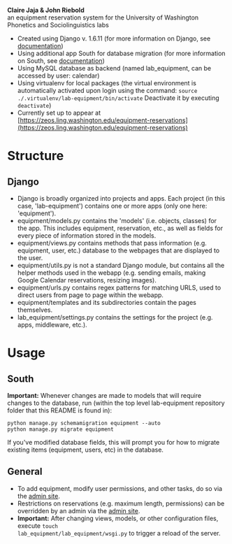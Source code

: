 <b>Claire Jaja & John Riebold</b><br />
an equipment reservation system for the University of Washington Phonetics and Sociolinguistics labs

* Created using Django v. 1.6.11 (for more information on Django, see [documentation](https://docs.djangoproject.com/en/1.6/))
* Using additional app South for database migration (for more information on South, see [documentation](http://south.readthedocs.org/en/latest/index.html))
* Using MySQL database as backend (named lab_equipment, can be accessed by user: calendar)
* Using virtualenv for local packages (the virtual environment is automatically activated upon login using the command: <code>source ./.virtualenv/lab-equipment/bin/activate</code> Deactivate it by executing <code>deactivate</code>)
* Currently set up to appear at [https://zeos.ling.washington.edu/equipment-reservations](https://zeos.ling.washington.edu/equipment-reservations)

# Structure
## Django
* Django is broadly organized into projects and apps. Each project (in this case, 'lab-equipment') contains one or more apps (only one here: 'equipment').
* equipment/models.py contains the 'models' (i.e. objects, classes) for the app. This includes equipment, reservation, etc., as well as fields for every piece of information stored in the models.
* equipment/views.py contains methods that pass information (e.g. equipment, user, etc.) database to the webpages that are displayed to the user.
* equipment/utils.py is not a standard Django module, but contains all the helper methods used in the webapp (e.g. sending emails, making Google Calendar reservations, resizing images).
* equipment/urls.py contains regex patterns for matching URLS, used to direct users from page to page within the webapp.
* equipment/templates and its subdirectories contain the pages themselves.
* lab_equipment/settings.py contains the settings for the project (e.g. apps, middleware, etc.).

# Usage
## South
<b>Important:</b> Whenever changes are made to models that will require changes to the database, run (within the top level lab-equipment repository folder that this README is found in):
    
    python manage.py schemamigration equipment --auto
    python manage.py migrate equipment
    
If you've modified database fields, this will prompt you for how to migrate existing items (equipment, users, etc) in the database.

## General
* To add equipment, modify user permissions, and other tasks, do so via the [admin site](https://zeos.ling.washington.edu/equipment-reservations/admin/).
* Restrictions on reservations (e.g. maximum length, permissions) can be overridden by an admin via the [admin site](https://zeos.ling.washington.edu/equipment-reservations/admin/).
* <b>Important:</b> After changing views, models, or other configuration files, execute <code>touch lab_equipment/lab_equipment/wsgi.py</code> to trigger a reload of the server.
